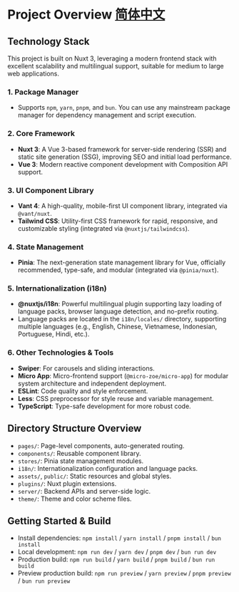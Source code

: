 # Project Overview  [简体中文](README.zh-CN.md)

## Technology Stack

This project is built on Nuxt 3, leveraging a modern frontend stack with excellent scalability and multilingual support, suitable for medium to large web applications.

### 1. Package Manager

- Supports `npm`, `yarn`, `pnpm`, and `bun`. You can use any mainstream package manager for dependency management and script execution.

### 2. Core Framework

- **Nuxt 3**: A Vue 3-based framework for server-side rendering (SSR) and static site generation (SSG), improving SEO and initial load performance.
- **Vue 3**: Modern reactive component development with Composition API support.

### 3. UI Component Library

- **Vant 4**: A high-quality, mobile-first UI component library, integrated via `@vant/nuxt`.
- **Tailwind CSS**: Utility-first CSS framework for rapid, responsive, and customizable styling (integrated via `@nuxtjs/tailwindcss`).

### 4. State Management

- **Pinia**: The next-generation state management library for Vue, officially recommended, type-safe, and modular (integrated via `@pinia/nuxt`).

### 5. Internationalization (i18n)

- **@nuxtjs/i18n**: Powerful multilingual plugin supporting lazy loading of language packs, browser language detection, and no-prefix routing.
- Language packs are located in the `i18n/locales/` directory, supporting multiple languages (e.g., English, Chinese, Vietnamese, Indonesian, Portuguese, Hindi, etc.).

### 6. Other Technologies & Tools

- **Swiper**: For carousels and sliding interactions.
- **Micro App**: Micro-frontend support (`@micro-zoe/micro-app`) for modular system architecture and independent deployment.
- **ESLint**: Code quality and style enforcement.
- **Less**: CSS preprocessor for style reuse and variable management.
- **TypeScript**: Type-safe development for more robust code.

## Directory Structure Overview

- `pages/`: Page-level components, auto-generated routing.
- `components/`: Reusable component library.
- `stores/`: Pinia state management modules.
- `i18n/`: Internationalization configuration and language packs.
- `assets/`, `public/`: Static resources and global styles.
- `plugins/`: Nuxt plugin extensions.
- `server/`: Backend APIs and server-side logic.
- `theme/`: Theme and color scheme files.

## Getting Started & Build

- Install dependencies: `npm install` / `yarn install` / `pnpm install` / `bun install`
- Local development: `npm run dev` / `yarn dev` / `pnpm dev` / `bun run dev`
- Production build: `npm run build` / `yarn build` / `pnpm build` / `bun run build`
- Preview production build: `npm run preview` / `yarn preview` / `pnpm preview` / `bun run preview`
